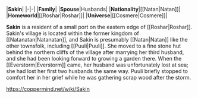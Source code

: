 |**Sakin**|
|-|-|
|**Family**|
|**Spouse**|Husbands|
|**Nationality**|[[Natan\|Natan]]|
|**Homeworld**|[[Roshar\|Roshar]]|
|**Universe**|[[Cosmere\|Cosmere]]|

**Sakin** is a resident of a small port on the eastern edge of [[Roshar\|Roshar]].
Sakin's village is located within the former kingdom of [[Natanatan\|Natanatan]], and Sakin is presumably [[Natan\|Natan]] like the other townsfolk, including [[Puuli\|Puuli]].
She moved to a fine stone hut behind the northern cliffs of the village after marrying her third husband, and she had been looking forward to growing a garden there. When the [[Everstorm\|Everstorm]] came, her husband was unfortunately lost at sea; she had lost her first two husbands the same way. Puuli briefly stopped to comfort her in her grief while he was gathering scrap wood after the storm.



https://coppermind.net/wiki/Sakin